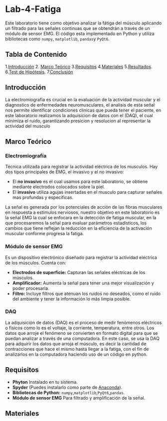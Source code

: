 # Lab-4-Fatiga
Este laboratorio tiene como objetivo analizar la fátiga del músculo aplicando un filtrado para las señales continuas que se obtendrán a través de un módulo de sensor EMG. El código esta implementado en Python y utiliza bibliotecas como `numpy`, `matplotlib`, `pandas`y `PyQt6`.

## Tabla de Contenido
1.[Introducción](#introducción)
2. [Marco Teórico](#Marco-Teórico)
3.[Requisitos](#requisitos)
4.[Materiales](#materiales)
5.[Resultados](#resultados).
6.[Test de Hipótesis](#Test-de-Hipótesis).
7.[Conclusión](#conclusión)

## Introducción
La electromiografia es crucial en la evaluacion de la actividad muscular y el diagnostico de enfermedades neuromusculares, el analisis de esta señal nos permite identificar condiciones clinicas  que pueda tener el paciente, en este laboratorio realizamos la adquisicion de datos con el (DAQ), el cual minimiza el ruido, garantizando presicion y resolucion al representar la actividad del musculo

## Marco Teórico
### Electromiografía
Técnica utilizada para registrar la actividad eléctrica de los musculos. Hay dos tipos principales de EMG, el invasivo y el no invasivo:

- El **no invasivo** es el cual usamos para este laboratorio, se obtiene mediante electrodos colocados sobre la piel.
- El **invasivo** utiliza agujas insertadas en el musculo para capturar señales mas profundas y especificas. 

La señal es generada por los potenciales de acción de las fibras musculares en respuesta a estimulos nerviosos, nuestro objetivo en este laboratorio es la señal EMG la cual se enfocara en la detección de fatiga muscular, en la que procesaremos la señal para evaluar parámetros estadísticos, los cambios que tiene reflejan la reducción en la eficiencia de la activación muscular conforme progresa la fatiga.

### Módulo de sensor EMG
Es un dispositivo electrónico diseñado para registrar la actividad eléctrica de los músculos. Cuenta con:

- **Electrodos de superficie:** Capturan las señales eléctricas de los músculos.
- **Amplificador:** Aumenta la señal para tener una mejor visualización y poder procesarla.
- **Filtro:** Incluye filtros que atenuan los ruidos no deseados, como el ruido del ambiente y tener la información lo más limpia posible.


### DAQ
La adquisición de datos (DAQ) es el proceso de medir fenómenos eléctricos o físicos como lo es el voltaje, la corriente, temperatura, entre otros. Los datos que arroje el fenómeno se convierten en formato digital para que se puedan analizar a través de una computadora. En este caso, se usa la DAQ para adquirir los datos que arroja el músculo, es decir la cantidad de contracciones que hace el mismo hasta llegar a la fatiga, con el fin de analizarlos en la computadora haciendo uso de un código en python.

## Requisitos
- **Phyton** Instalado en tu sistema.
- **Spyder** (Puedes instalarlo como parte de [Anaconda](https://www.anaconda.com/)).
- **Bibliotecas de Python:** `numpy`,`matplotlib`,`PyQt6`,`pandas`.
- **Módulo de sensor EMG** Para filtrado y amplificación de la señal.

## Materiales


